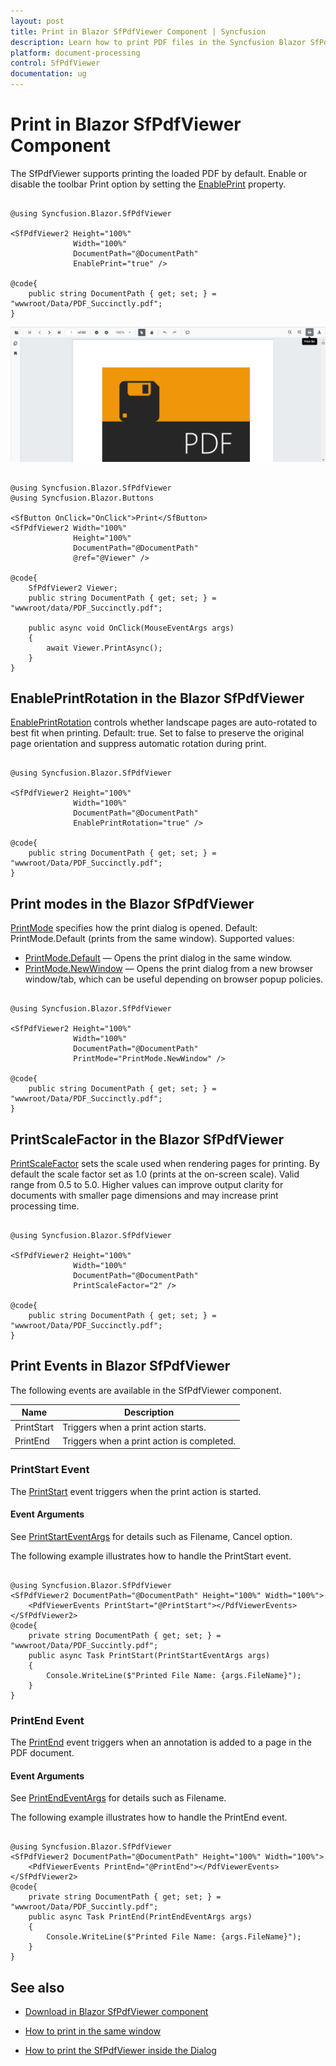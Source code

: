 ```yaml
---
layout: post
title: Print in Blazor SfPdfViewer Component | Syncfusion
description: Learn how to print PDF files in the Syncfusion Blazor SfPdfViewer component using the toolbar or programmatically.
platform: document-processing
control: SfPdfViewer
documentation: ug
---
```


# Print in Blazor SfPdfViewer Component

The SfPdfViewer supports printing the loaded PDF by default. Enable or disable the toolbar Print option by setting the [EnablePrint](https://help.syncfusion.com/cr/blazor/Syncfusion.Blazor.SfPdfViewer.PdfViewerBase.html#Syncfusion_Blazor_SfPdfViewer_PdfViewerBase_EnablePrint) property.

```cshtml

@using Syncfusion.Blazor.SfPdfViewer

<SfPdfViewer2 Height="100%"
              Width="100%"
              DocumentPath="@DocumentPath"
              EnablePrint="true" />

@code{
    public string DocumentPath { get; set; } = "wwwroot/Data/PDF_Succinctly.pdf";
}

```

![Print a PDF using the SfPdfViewer](../blazor-classic/images/blazor-pdfviewer-print.png)


```cshtml

@using Syncfusion.Blazor.SfPdfViewer
@using Syncfusion.Blazor.Buttons

<SfButton OnClick="OnClick">Print</SfButton>
<SfPdfViewer2 Width="100%"
              Height="100%"
              DocumentPath="@DocumentPath"
              @ref="@Viewer" />

@code{
    SfPdfViewer2 Viewer;
    public string DocumentPath { get; set; } = "wwwroot/data/PDF_Succinctly.pdf";

    public async void OnClick(MouseEventArgs args)
    {
        await Viewer.PrintAsync();
    }
}

```

## EnablePrintRotation in the Blazor SfPdfViewer

[EnablePrintRotation](https://help.syncfusion.com/cr/blazor/Syncfusion.Blazor.SfPdfViewer.PdfViewerBase.html#Syncfusion_Blazor_SfPdfViewer_PdfViewerBase_EnablePrintRotation) controls whether landscape pages are auto-rotated to best fit when printing. Default: true. Set to false to preserve the original page orientation and suppress automatic rotation during print.

```cshtml

@using Syncfusion.Blazor.SfPdfViewer

<SfPdfViewer2 Height="100%"
              Width="100%"
              DocumentPath="@DocumentPath"
              EnablePrintRotation="true" />

@code{
    public string DocumentPath { get; set; } = "wwwroot/Data/PDF_Succinctly.pdf";
}

```

## Print modes in the Blazor SfPdfViewer

[PrintMode](https://help.syncfusion.com/cr/blazor/Syncfusion.Blazor.SfPdfViewer.PdfViewerBase.html#Syncfusion_Blazor_SfPdfViewer_PdfViewerBase_PrintMode) specifies how the print dialog is opened. Default: PrintMode.Default (prints from the same window). Supported values:

- [PrintMode.Default](https://help.syncfusion.com/cr/blazor/Syncfusion.Blazor.SfPdfViewer.PrintMode.html#Syncfusion_Blazor_SfPdfViewer_PrintMode_Default) — Opens the print dialog in the same window.
- [PrintMode.NewWindow](https://help.syncfusion.com/cr/blazor/Syncfusion.Blazor.SfPdfViewer.PrintMode.html#Syncfusion_Blazor_SfPdfViewer_PrintMode_NewWindow) — Opens the print dialog from a new browser window/tab, which can be useful depending on browser popup policies.

```cshtml

@using Syncfusion.Blazor.SfPdfViewer

<SfPdfViewer2 Height="100%"
              Width="100%"
              DocumentPath="@DocumentPath"
              PrintMode="PrintMode.NewWindow" />

@code{
    public string DocumentPath { get; set; } = "wwwroot/Data/PDF_Succinctly.pdf";
}

```

## PrintScaleFactor in the Blazor SfPdfViewer

[PrintScaleFactor](https://help.syncfusion.com/cr/blazor/Syncfusion.Blazor.SfPdfViewer.PdfViewerBase.html#Syncfusion_Blazor_SfPdfViewer_PdfViewerBase_PrintScaleFactor) sets the scale used when rendering pages for printing. By default the scale factor set as 1.0 (prints at the on-screen scale). Valid range from 0.5 to 5.0. Higher values can improve output clarity for documents with smaller page dimensions and may increase print processing time.

```cshtml

@using Syncfusion.Blazor.SfPdfViewer

<SfPdfViewer2 Height="100%"
              Width="100%"
              DocumentPath="@DocumentPath"
              PrintScaleFactor="2" />

@code{
    public string DocumentPath { get; set; } = "wwwroot/Data/PDF_Succinctly.pdf";
}

```

## Print Events in Blazor SfPdfViewer

The following events are available in the SfPdfViewer component.

|Name|Description|
|---|---|
|PrintStart|Triggers when a print action starts.|
|PrintEnd|Triggers when a print action is completed.|

### PrintStart Event

The [PrintStart](https://help.syncfusion.com/cr/blazor/Syncfusion.Blazor.SfPdfViewer.PdfViewerEvents.html#Syncfusion_Blazor_SfPdfViewer_PdfViewerEvents_PrintStart) event triggers when the print action is started.

#### Event Arguments

See [PrintStartEventArgs](https://help.syncfusion.com/cr/blazor/Syncfusion.Blazor.SfPdfViewer.PrintStartEventArgs.html) for details such as Filename, Cancel option.

The following example illustrates how to handle the PrintStart event.

```cshtml

@using Syncfusion.Blazor.SfPdfViewer 
<SfPdfViewer2 DocumentPath="@DocumentPath" Height="100%" Width="100%"> 
    <PdfViewerEvents PrintStart="@PrintStart"></PdfViewerEvents>
</SfPdfViewer2>
@code{ 
    private string DocumentPath { get; set; } = "wwwroot/Data/PDF_Succintly.pdf"; 
    public async Task PrintStart(PrintStartEventArgs args) 
    {
        Console.WriteLine($"Printed File Name: {args.FileName}");
    }	 
}

```

### PrintEnd Event

The [PrintEnd](https://help.syncfusion.com/cr/blazor/Syncfusion.Blazor.SfPdfViewer.PdfViewerEvents.html#Syncfusion_Blazor_SfPdfViewer_PdfViewerEvents_PrintEnd) event triggers when an annotation is added to a page in the PDF document.

#### Event Arguments

See [PrintEndEventArgs](https://help.syncfusion.com/cr/blazor/Syncfusion.Blazor.SfPdfViewer.PrintEndEventArgs.html) for details such as Filename.

The following example illustrates how to handle the PrintEnd event.

```cshtml

@using Syncfusion.Blazor.SfPdfViewer 
<SfPdfViewer2 DocumentPath="@DocumentPath" Height="100%" Width="100%"> 
    <PdfViewerEvents PrintEnd="@PrintEnd"></PdfViewerEvents>
</SfPdfViewer2>
@code{ 
    private string DocumentPath { get; set; } = "wwwroot/Data/PDF_Succintly.pdf"; 
    public async Task PrintEnd(PrintEndEventArgs args) 
    {
        Console.WriteLine($"Printed File Name: {args.FileName}");
    }	 
}

```

## See also

* [Download in Blazor SfPdfViewer component](https://help.syncfusion.com/document-processing/pdf/pdf-viewer/blazor/saving-pdf-file#download-in-blazor-sfpdfviewer-component)

* [How to print in the same window](./faqs/how-to-perform-print-in-same-window)

* [How to print the SfPdfViewer inside the Dialog](./faqs/how-to-print-the-sfpdfiewer-inside-the-dialog-component)
